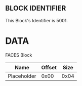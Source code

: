 ## BLOCK IDENTIFIER
This Block's Identifier is 5001.
# DATA
FACES Block

| Name | Offset | Size |
|--------|---------|------
| Placeholder | 0x00 | 0x04 |
